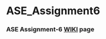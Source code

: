 # ASE_Assignment6

### ASE Assignment-6 <a href="https://github.com/kalyankilaru/ASE_Assignment6/wiki">WIKI</a> page
